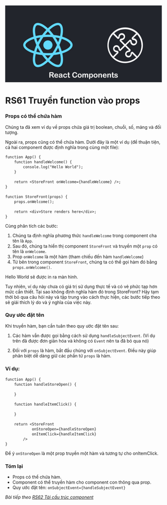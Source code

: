 
![Create-HTML-1](images/components.jpg) 

# RS61 Truyền function vào props

### Props có thể chứa hàm

Chúng ta đã xem ví dụ về props chứa giá trị boolean, chuỗi, số, mảng và đối tượng.

Ngoài ra, props cũng có thể chứa hàm. Dưới đây là một ví dụ (để thuận tiện, cả hai component được định nghĩa trong cùng một file):

```
function App() {
    function handleWelcome() {
        console.log("Hello World");
    }

    return <StoreFront onWelcome={handleWelcome} />;
}

function StoreFront(props) {
    props.onWelcome();

    return <div>Store renders here</div>;
}
```

Cùng phân tích các bước:

1. Chúng ta định nghĩa phương thức `handleWelcome` trong component cha tên là `App`.
2. Sau đó, chúng ta hiển thị component `StoreFront` và truyền một `prop` có tên là `onWelcome`.
3. Prop `onWelcome` là một hàm (tham chiếu đến hàm `handleWelcome`)
4. Từ bên trong component `StoreFront`, chúng ta có thể gọi hàm đó bằng` props.onWelcome()`.

Hello World sẽ được in ra màn hình.

Tuy nhiên, ví dụ này chưa có giá trị sử dụng thực tế và có vẻ phức tạp hơn mức cần thiết. Tại sao không định nghĩa hàm đó trong StoreFront? Hãy tạm thời bỏ qua câu hỏi này và tập trung vào cách thực hiện, các bước tiếp theo sẽ giải thích lý do và ý nghĩa của việc này.

### Quy ước đặt tên

Khi truyền hàm, bạn cần tuân theo quy ước đặt tên sau:

1. Các hàm vẫn được gọi bằng cách sử dụng `handleSubjectEvent`. (Ví dụ trên đã được đơn giản hóa và không có `Event` nên ta đã bỏ qua nó)

2. Đối với `props` là hàm, bắt đầu chúng với `onSubjectEvent`. Điều này giúp phân biệt dễ dàng giữ các phần tử `props` là hàm.

### Ví dụ:

```
function App() {
    function handleStoreOpen() {

    }

    function handleItemClick() {

    }

    return <StoreFront
            onStoreOpen={handleStoreOpen}
            onItemClick={handleItemClick}
        />
}
```

Để ý `onStoreOpen` là một prop truyền một hàm và tương tự cho onItemClick.

### Tóm lại

- Props có thể chứa hàm.
- Component có thể truyền hàm cho component con thông qua prop.
- Quy ước đặt tên: `onSubjectEvent={handleSubjectEvent}`

*Bài tiếp theo [RS62 Tái cấu trúc component](/lesson/session/session_062_component_form.md)*